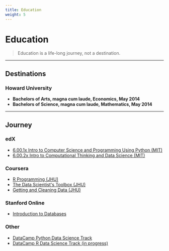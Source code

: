 ```yaml
---
title: Education
weight: 5
---
```


# Education
>   Education is a life-long journey, not a destination.

------

## Destinations
### Howard University
-   **Bachelors of Arts, magna cum laude, Economics, May 2014**
-   **Bachelors of Science, magna cum laude, Mathematics, May 2014**

------

## Journey
### edX
-   [6.00.1x Intro to Computer Science and Programming Using Python (MIT)][]
-   [6.00.2x Intro to Computational Thinking and Data Science (MIT)][]

### Coursera
-   [R Programming (JHU)][]
-   [The Data Scientist's Toolbox (JHU)][]
-   [Getting and Cleaning Data (JHU)][]

### Stanford Online
-   [Introduction to Databases][]

### Other
-   [DataCamp Python Data Science Track][]
-   [DataCamp R Data Science Track (in progress)][]


<!-- edx links -->
[6.00.1x Intro to Computer Science and Programming Using Python (MIT)]: https://s3.amazonaws.com/verify.edx.org/downloads/abd618485c874c7799c396be44d6d171/Certificate.pdf
[6.00.2x Intro to Computational Thinking and Data Science (MIT)]: https://s3.amazonaws.com/verify.edx.org/downloads/280cfa587a7d4554a2a4ebf8c50782c2/Certificate.pdf

<!-- coursera links -->

[R Programming (JHU)]: https://s3-us-west-1.amazonaws.com/chrisrzhou/certificates/coursera/coursera_972578_rprog_2015.pdf
[The Data Scientist's Toolbox (JHU)]: https://s3-us-west-1.amazonaws.com/chrisrzhou/certificates/coursera/coursera_972573_datascitoolbox_2015.pdf
[Getting and Cleaning Data (JHU)]: https://s3-us-west-1.amazonaws.com/chrisrzhou/certificates/coursera/coursera_972584_getdata_2015.pdf

<!-- stanford online links -->
[Introduction to Databases]: https://prod-cert-bucket.s3.amazonaws.com/downloads/40c469ea9b4e43b580340dc7f8fb1ff6/Certificate.pdf

<!-- other links -->
[DataCamp Python Data Science Track]: https://www.datacamp.com/tracks/data-scientist-with-r

[DataCamp R Data Science Track (in progress)]: https://www.datacamp.com/tracks/data-scientist-with-python
